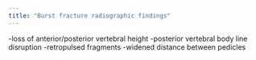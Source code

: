 ```yaml
---
title: "Burst fracture radiographic findings"
---
```

-loss of anterior/posterior vertebral height
-posterior vertebral body line disruption
-retropulsed fragments
-widened distance between pedicles

